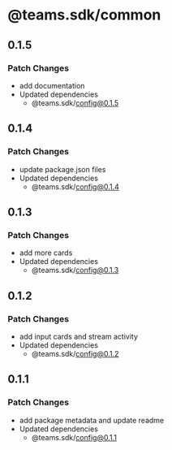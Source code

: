# @teams.sdk/common

## 0.1.5

### Patch Changes

-   add documentation
-   Updated dependencies
    -   @teams.sdk/config@0.1.5

## 0.1.4

### Patch Changes

-   update package.json files
-   Updated dependencies
    -   @teams.sdk/config@0.1.4

## 0.1.3

### Patch Changes

-   add more cards
-   Updated dependencies
    -   @teams.sdk/config@0.1.3

## 0.1.2

### Patch Changes

-   add input cards and stream activity
-   Updated dependencies
    -   @teams.sdk/config@0.1.2

## 0.1.1

### Patch Changes

-   add package metadata and update readme
-   Updated dependencies
    -   @teams.sdk/config@0.1.1
